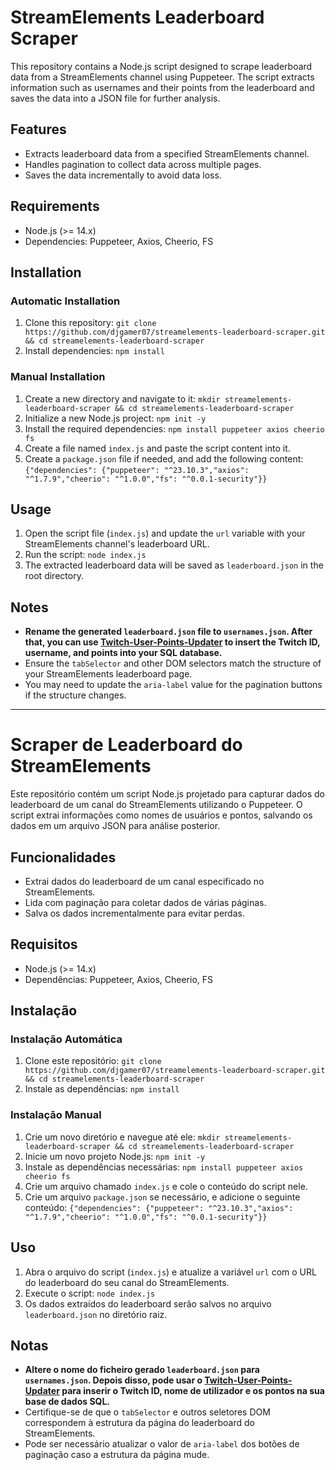 # StreamElements Leaderboard Scraper

This repository contains a Node.js script designed to scrape leaderboard data from a StreamElements channel using Puppeteer. The script extracts information such as usernames and their points from the leaderboard and saves the data into a JSON file for further analysis.

## Features
- Extracts leaderboard data from a specified StreamElements channel.
- Handles pagination to collect data across multiple pages.
- Saves the data incrementally to avoid data loss.

## Requirements
- Node.js (>= 14.x)
- Dependencies: Puppeteer, Axios, Cheerio, FS

## Installation

### Automatic Installation
1. Clone this repository: `git clone https://github.com/djgamer07/streamelements-leaderboard-scraper.git && cd streamelements-leaderboard-scraper`
2. Install dependencies: `npm install`

### Manual Installation
1. Create a new directory and navigate to it: `mkdir streamelements-leaderboard-scraper && cd streamelements-leaderboard-scraper`
2. Initialize a new Node.js project: `npm init -y`
3. Install the required dependencies: `npm install puppeteer axios cheerio fs`
4. Create a file named `index.js` and paste the script content into it.
5. Create a `package.json` file if needed, and add the following content: `{"dependencies": {"puppeteer": "^23.10.3","axios": "^1.7.9","cheerio": "^1.0.0","fs": "^0.0.1-security"}}`

## Usage
1. Open the script file (`index.js`) and update the `url` variable with your StreamElements channel's leaderboard URL.
2. Run the script: `node index.js`
3. The extracted leaderboard data will be saved as `leaderboard.json` in the root directory.

## Notes
- **Rename the generated `leaderboard.json` file to `usernames.json`. After that, you can use [Twitch-User-Points-Updater](https://github.com/djgamer07/Twitch-User-Points-Updater) to insert the Twitch ID, username, and points into your SQL database.**
- Ensure the `tabSelector` and other DOM selectors match the structure of your StreamElements leaderboard page.
- You may need to update the `aria-label` value for the pagination buttons if the structure changes.

---

# Scraper de Leaderboard do StreamElements

Este repositório contém um script Node.js projetado para capturar dados do leaderboard de um canal do StreamElements utilizando o Puppeteer. O script extrai informações como nomes de usuários e pontos, salvando os dados em um arquivo JSON para análise posterior.

## Funcionalidades
- Extrai dados do leaderboard de um canal especificado no StreamElements.
- Lida com paginação para coletar dados de várias páginas.
- Salva os dados incrementalmente para evitar perdas.

## Requisitos
- Node.js (>= 14.x)
- Dependências: Puppeteer, Axios, Cheerio, FS

## Instalação

### Instalação Automática
1. Clone este repositório: `git clone https://github.com/djgamer07/streamelements-leaderboard-scraper.git && cd streamelements-leaderboard-scraper`
2. Instale as dependências: `npm install`

### Instalação Manual
1. Crie um novo diretório e navegue até ele: `mkdir streamelements-leaderboard-scraper && cd streamelements-leaderboard-scraper`
2. Inicie um novo projeto Node.js: `npm init -y`
3. Instale as dependências necessárias: `npm install puppeteer axios cheerio fs`
4. Crie um arquivo chamado `index.js` e cole o conteúdo do script nele.
5. Crie um arquivo `package.json` se necessário, e adicione o seguinte conteúdo: `{"dependencies": {"puppeteer": "^23.10.3","axios": "^1.7.9","cheerio": "^1.0.0","fs": "^0.0.1-security"}}`

## Uso
1. Abra o arquivo do script (`index.js`) e atualize a variável `url` com o URL do leaderboard do seu canal do StreamElements.
2. Execute o script: `node index.js`
3. Os dados extraídos do leaderboard serão salvos no arquivo `leaderboard.json` no diretório raiz.

## Notas
- **Altere o nome do ficheiro gerado `leaderboard.json` para `usernames.json`. Depois disso, pode usar o [Twitch-User-Points-Updater](https://github.com/djgamer07/Twitch-User-Points-Updater) para inserir o Twitch ID, nome de utilizador e os pontos na sua base de dados SQL.**
- Certifique-se de que o `tabSelector` e outros seletores DOM correspondem à estrutura da página do leaderboard do StreamElements.
- Pode ser necessário atualizar o valor de `aria-label` dos botões de paginação caso a estrutura da página mude.
